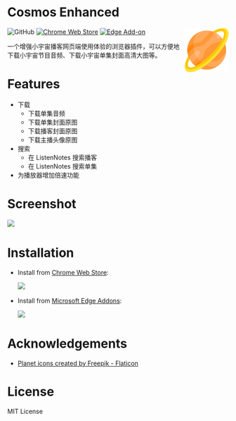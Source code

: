 # Cosmos Enhanced

<img src="./icons/icon-128.png" width="100" height="100" align="right" />

![GitHub](https://img.shields.io/github/license/lgiki/cosmos-enhanced?style=flat-square) [![Chrome Web Store](https://img.shields.io/chrome-web-store/v/bgjffbeeolcikmcpliaekbgdkflchakg?color=red&logo=google-chrome&logoColor=white&style=flat-square)](https://chrome.google.com/webstore/detail/cosmos-enhanced/bgjffbeeolcikmcpliaekbgdkflchakg) [![Edge Add-on](https://img.shields.io/badge/dynamic/json?label=edge%20add-on&prefix=v&color=red&logo=microsoftedge&logoColor=white&style=flat-square&query=%24.version&url=https%3A%2F%2Fmicrosoftedge.microsoft.com%2Faddons%2Fgetproductdetailsbycrxid%2Fmkfidjfdbllllghbnhkhhaolkdinkpdl)](https://microsoftedge.microsoft.com/addons/detail/cosmos-enhanced/mkfidjfdbllllghbnhkhhaolkdinkpdl)

一个增强小宇宙播客网页端使用体验的浏览器插件，可以方便地下载小宇宙节目音频、下载小宇宙单集封面高清大图等。

# Features

- 下载
  - 下载单集音频
  - 下载单集封面原图
  - 下载播客封面原图
  - 下载主播头像原图
- 搜索
  - 在 ListenNotes 搜索播客
  - 在 ListenNotes 搜索单集
- 为播放器增加倍速功能

# Screenshot

![](https://github.com/LGiki/cosmos-enhanced/assets/20807713/db648276-52ef-455a-b1b2-530b0be626ab)

# Installation

- Install from [Chrome Web Store](https://chrome.google.com/webstore/detail/cosmos-enhanced/bgjffbeeolcikmcpliaekbgdkflchakg):

  [<img src="https://user-images.githubusercontent.com/20807713/212001658-8252c4b5-dce3-4571-bd8f-cc4695876555.svg" style="width:300px" />](https://chrome.google.com/webstore/detail/cosmos-enhanced/bgjffbeeolcikmcpliaekbgdkflchakg)

- Install from [Microsoft Edge Addons](https://microsoftedge.microsoft.com/addons/detail/cosmos-enhanced/mkfidjfdbllllghbnhkhhaolkdinkpdl):

  [<img src="https://user-images.githubusercontent.com/20807713/212001768-365fc123-cfaa-4dfa-b88c-8d5aa9352820.png" style="width:300px" />](https://microsoftedge.microsoft.com/addons/detail/cosmos-enhanced/mkfidjfdbllllghbnhkhhaolkdinkpdl)

# Acknowledgements

- <a href="https://www.flaticon.com/free-icons/planet" title="planet icons">Planet icons created by Freepik - Flaticon</a>

# License

MIT License
